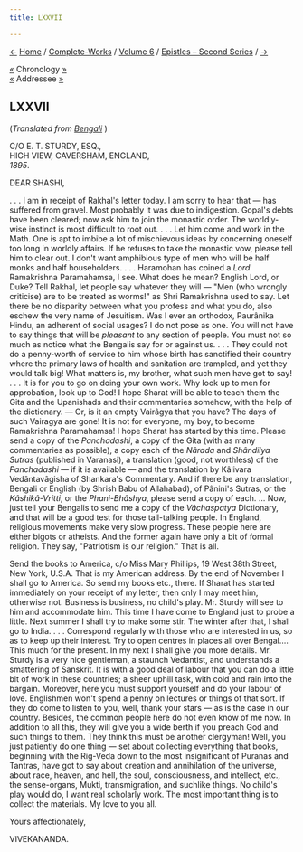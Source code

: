 ```yaml
---
title: LXXVII

---
```

<div>

[←](076_rakhal.htm) [Home](../../../index.htm) /
[Complete-Works](../../complete_works.htm) / [Volume
6](../volume_6_contents.htm) / [Epistles – Second
Series](epistles_second_series_contents.htm) / [→](078_rakhal.htm)

  

[«](076_rakhal.htm) Chronology [»](078_rakhal.htm)  
[«](075_shashi.htm) Addressee
[»](../../volume_7/epistles_third_series/34_shashi.htm)

## LXXVII

(*Translated from [Bengali](b7226e6077.pdf)* )

C/O E. T. STURDY, ESQ.,  
HIGH VIEW, CAVERSHAM, ENGLAND,  
*1895*.

DEAR SHASHI,

. . . I am in receipt of Rakhal's letter today. I am sorry to hear that
— has suffered from gravel. Most probably it was due to indigestion.
Gopal's debts have been cleared; now ask him to join the monastic order.
The worldly-wise instinct is most difficult to root out. . . . Let him
come and work in the Math. One is apt to imbibe a lot of mischievous
ideas by concerning oneself too long in worldly affairs. If he refuses
to take the monastic vow, please tell him to clear out. I don't want
amphibious type of men who will be half monks and half householders. . .
. Haramohan has coined a *Lord* Ramakrishna Paramahamsa, I see. What
does he mean? English Lord, or Duke? Tell Rakhal, let people say
whatever they will — "Men (who wrongly criticise) are to be treated as
worms!" as Shri Ramakrishna used to say. Let there be no disparity
between what you profess and what you do, also eschew the very name of
Jesuitism. Was I ever an orthodox, Paurânika Hindu, an adherent of
social usages? I do not pose as one. You will not have to say things
that will be *pleasant* to any section of people. You must not so much
as notice what the Bengalis say for or against us. . . . They could not
do a penny-worth of service to him whose birth has sanctified their
country where the primary laws of health and sanitation are trampled,
and yet they would talk big! What matters is, my brother, what such men
have got to say! . . . It is for you to go on doing your own work. Why
look up to men for approbation, look up to God! I hope Sharat will be
able to teach them the Gita and the Upanishads and their commentaries
somehow, with the help of the dictionary. — Or, is it an empty Vairâgya
that you have? The days of such Vairagya are gone! It is not for
everyone, my boy, to become Ramakrishna Paramahamsa! I hope Sharat has
started by this time. Please send a copy of the *Panchadashi*, a copy of
the Gita (with as many commentaries as possible), a copy each of the
*Nârada* and *Shândilya Sutras* (published in Varanasi), a translation
(good, not worthless) of the *Panchadashi* — if it is available — and
the translation by Kâlivara Vedântavâgisha of Shankara's Commentary. And
if there be any translation, Bengali or English (by Shrish Babu of
Allahabad), of Pânini's Sutras, or the *Kâshikâ-Vritti*, or the
*Phani-Bhâshya*, please send a copy of each. ... Now, just tell your
Bengalis to send me a copy of the *Vâchaspatya* Dictionary, and that
will be a good test for those tall-talking people. In England, religious
movements make very slow progress. These people here are either bigots
or atheists. And the former again have only a bit of formal religion.
They say, "Patriotism is our religion." That is all.

Send the books to America, c/o Miss Mary Phillips, 19 West 38th Street,
New York, U.S.A. That is my American address. By the end of November I
shall go to America. So send my books etc., there. If Sharat has started
immediately on your receipt of my letter, then only I may meet him,
otherwise not. Business is business, no child's play. Mr. Sturdy will
see to him and accommodate him. This time I have come to England just to
probe a little. Next summer I shall try to make some stir. The winter
after that, I shall go to India. . . . Correspond regularly with those
who are interested in us, so as to keep up their interest. Try to open
centres in places all over Bengal.... This much for the present. In my
next I shall give you more details. Mr. Sturdy is a very nice gentleman,
a staunch Vedantist, and understands a smattering of Sanskrit. It is
with a good deal of labour that you can do a little bit of work in these
countries; a sheer uphill task, with cold and rain into the bargain.
Moreover, here you must support yourself and do your labour of love.
Englishmen won't spend a penny on lectures or things of that sort. If
they do come to listen to you, well, thank your stars — as is the case
in our country. Besides, the common people here do not even know of me
now. In addition to all this, they will give you a wide berth if you
preach God and such things to them. They think this must be another
clergyman! Well, you just patiently do one thing — set about collecting
everything that books, beginning with the Rig-Veda down to the most
insignificant of Puranas and Tantras, have got to say about creation and
annihilation of the universe, about race, heaven, and hell, the soul,
consciousness, and intellect, etc., the sense-organs, Mukti,
transmigration, and suchlike things. No child's play would do, I want
real scholarly work. The most important thing is to collect the
materials. My love to you all. 

Yours affectionately,

VIVEKANANDA.

</div>

